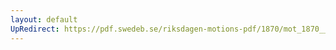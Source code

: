 ```yaml
---
layout: default
UpRedirect: https://pdf.swedeb.se/riksdagen-motions-pdf/1870/mot_1870__ak__00021/mot_1870__ak__00021_007.pdf
---
```

